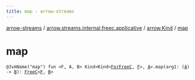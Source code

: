 ```yaml
---
title: map - arrow-streams
---
```


[arrow-streams](../../index.html) / [arrow.streams.internal.freec.applicative](../index.html) / [arrow.Kind](index.html) / [map](./map.html)

# map

`@JvmName("map") fun <F, A, B> Kind<Kind<`[`ForFreeC`](../../arrow.streams.internal/-for-free-c.html)`, `[`F`](map.html#F)`>, `[`A`](map.html#A)`>.map(arg1: (`[`A`](map.html#A)`) -> `[`B`](map.html#B)`): `[`FreeC`](../../arrow.streams.internal/-free-c/index.html)`<`[`F`](map.html#F)`, `[`B`](map.html#B)`>`